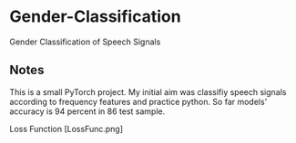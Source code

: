 # Gender-Classification
Gender Classification of Speech Signals

Notes
--------
This is a small PyTorch project. My initial aim was classifiy speech signals according to frequency features and practice python. So far models' accuracy is 94 percent in 86 test sample.

Loss Function
[LossFunc.png]

